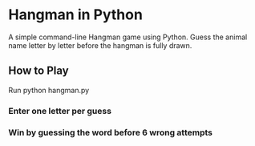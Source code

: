 # Hangman in Python
A simple command-line Hangman game using Python. Guess the animal name letter by letter before the hangman is fully drawn.

## How to Play
Run python hangman.py

### Enter one letter per guess

### Win by guessing the word before 6 wrong attempts
